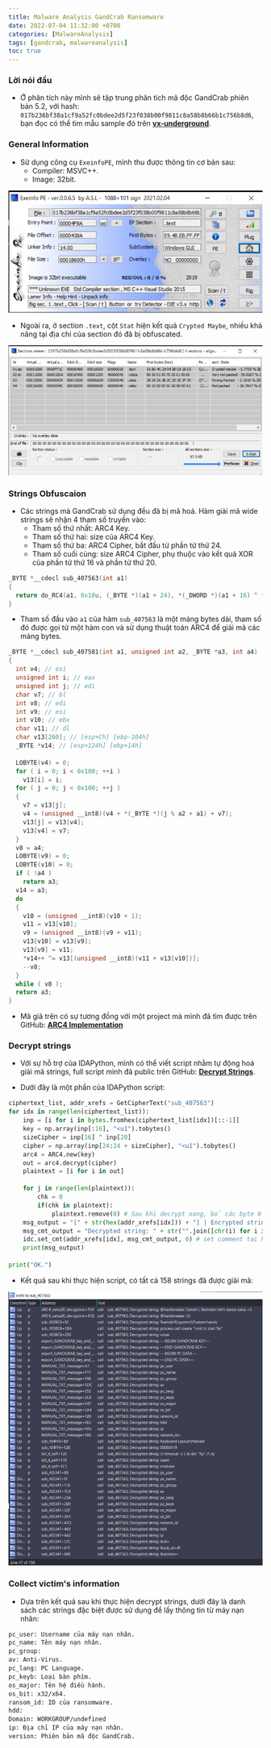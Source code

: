 ```yaml
---
title: Malware Analysis GandCrab Ransomware
date: 2022-07-04 11:32:00 +0700
categories: [MalwareAnalysis]
tags: [gandcrab, malwareanalysis]
toc: true
---
```



### Lời nói đầu
- Ở phân tích này mình sẽ tập trung phân tích mã độc GandCrab phiên bản 5.2, với hash: `017b236bf38a1cf9a52fc0bdee2d5f23f038b00f9811c8a58b8b66b1c756b8d6`, bạn đọc có thể tìm mẫu sample đó trên [**vx-underground**](https://samples.vx-underground.org/samples/Families/GandCrab/).

### General Information
- Sử dụng công cụ `ExeinfoPE`, mình thu được thông tin cơ bản sau:
    - Compiler: MSVC++.
    - Image: 32bit.

![infoPE](/assets/img/GandCrab_images/infoPE.png)

- Ngoài ra, ở section `.text`, cột `Stat` hiện kết quả `Crypted Maybe`, nhiều khả năng tại địa chỉ của section đó đã bị obfuscated.

![sstatPE](/assets/img/GandCrab_images/sstatPE.png)

### Strings Obfuscaion
- Các strings mà GandCrab sử dụng đều đã bị mã hoá. Hàm giải mã wide strings sẽ nhận 4 tham số truyền vào:
    - Tham số thứ nhất: ARC4 Key.
    - Tham số thứ hai: size của ARC4 Key.
    - Tham số thứ ba: ARC4 Cipher, bắt đầu từ phần tử thứ 24.
    - Tham số cuối cùng: size ARC4 Cipher, phụ thuộc vào kết quả XOR của phần tử thứ 16 và phần tử thứ 20.

```c++
_BYTE *__cdecl sub_407563(int a1)
{
  return do_RC4(a1, 0x10u, (_BYTE *)(a1 + 24), *(_DWORD *)(a1 + 16) ^ *(_DWORD *)(a1 + 20));
}
```

- Tham số đầu vào `a1` của hàm `sub_407563` là một mảng bytes dài, tham số đó được gọi từ một hàm con và sử dụng thuật toán ARC4 để giải mã các mảng bytes.

```c++
_BYTE *__cdecl sub_407581(int a1, unsigned int a2, _BYTE *a3, int a4)
{
  int v4; // esi
  unsigned int i; // eax
  unsigned int j; // edi
  char v7; // bl
  int v8; // edi
  int v9; // esi
  int v10; // ebx
  char v11; // dl
  char v13[260]; // [esp+Ch] [ebp-104h]
  _BYTE *v14; // [esp+124h] [ebp+14h]

  LOBYTE(v4) = 0;
  for ( i = 0; i < 0x100; ++i )
    v13[i] = i;
  for ( j = 0; j < 0x100; ++j )
  {
    v7 = v13[j];
    v4 = (unsigned __int8)(v4 + *(_BYTE *)(j % a2 + a1) + v7);
    v13[j] = v13[v4];
    v13[v4] = v7;
  }
  v8 = a4;
  LOBYTE(v9) = 0;
  LOBYTE(v10) = 0;
  if ( !a4 )
    return a3;
  v14 = a3;
  do
  {
    v10 = (unsigned __int8)(v10 + 1);
    v11 = v13[v10];
    v9 = (unsigned __int8)(v9 + v11);
    v13[v10] = v13[v9];
    v13[v9] = v11;
    *v14++ ^= v13[(unsigned __int8)(v11 + v13[v10])];
    --v8;
  }
  while ( v8 );
  return a3;
}
```

- Mã giả trên có sự tương đồng với một project mà mình đã tìm được trên GitHub: [**ARC4 Implementation**](https://github.com/drFabio/RC4/blob/master/ARC4.cpp)

### Decrypt strings
- Với sự hỗ trợ của IDAPython, mình có thể viết script nhằm tự động hoá giải mã strings, full script mình đã public trên GitHub: [**Decrypt Strings**](https://github.com/MrEn1gma/GandCrab-Decrypt-String/blob/main/gandcrab_decrypt.py).

- Dưới đây là một phần của IDAPython script:

```python
ciphertext_list, addr_xrefs = GetCipherText("sub_407563")
for idx in range(len(ciphertext_list)):
    inp = [i for i in bytes.fromhex(ciphertext_list[idx])[::-1]]
    key = np.array(inp[:16], "<u1").tobytes()
    sizeCipher = inp[16] ^ inp[20]
    cipher = np.array(inp[24:24 + sizeCipher], "<u1").tobytes()
    arc4 = ARC4.new(key)
    out = arc4.decrypt(cipher)
    plaintext = [i for i in out]

    for j in range(len(plaintext)):
        chk = 0
        if(chk in plaintext):
            plaintext.remove(0) # Sau khi decrypt xong, bỏ các byte 0 để print ra chuỗi hoàn chỉnh        
    msg_output = "[" + str(hex(addr_xrefs[idx])) + "] | Encrypted string: 0x" + str(ciphertext_list[idx]) + " | Decrypted string: " + str("".join([chr(i) for i in plaintext]))
    msg_cmt_output = "Decrypted string: " + str("".join([chr(i) for i in plaintext]))
    idc.set_cmt(addr_xrefs[idx], msg_cmt_output, 0) # set comment tai ham do
    print(msg_output)
        
print("OK.")
```

- Kết quả sau khi thực hiện script, có tất cả 158 strings đã được giải mã:

![IDAPythonScript](/assets/img/GandCrab_images/idapython_script.png)

### Collect victim's information
- Dựa trên kết quả sau khi thực hiện decrypt strings, dưới đây là danh sách các strings đặc biệt được sử dụng để lấy thông tin từ máy nạn nhân:

```txt
pc_user: Username của máy nạn nhân.
pc_name: Tên máy nạn nhân.
pc_group: 
av: Anti-Virus.
pc_lang: PC Language.
pc_keyb: Loại bàn phím.
os_major: Tên hệ điều hành.
os_bit: x32/x64.
ransom_id: ID của ransomware.
hdd: 
Domain: WORKGROUP/undefined
ip: Địa chỉ IP của máy nạn nhân.
version: Phiên bản mã độc GandCrab.
```